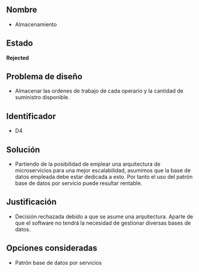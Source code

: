## Nombre 
* Almacenamiento

## Estado

**Rejected**

## Problema de diseño 

* Almacenar las ordenes de trabajo de cada operario y la cantidad de suministro disponible. 

## Identificador 

* D4 

## Solución 
* Partiendo de la posibilidad de emplear una arquitectura de microservicios para una mejor escalabilidad, asumimos que la base de datos empleada debe estar dedicada a esto. Por tanto el uso del patrón base de datos por servicio puede resultar rentable.

## Justificación 
* Decisión rechazada debido a que se asume una arquitectura. Aparte de que el software no tendrá la necesidad de gestionar diversas bases de datos.

## Opciones consideradas 

* Patrón base de datos por servicios
